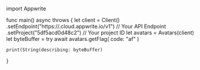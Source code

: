 import Appwrite

func main() async throws {
    let client = Client()
      .setEndpoint("https://<REGION>.cloud.appwrite.io/v1") // Your API Endpoint
      .setProject("5df5acd0d48c2") // Your project ID
    let avatars = Avatars(client)
    let byteBuffer = try await avatars.getFlag(
        code: "af"
    )

    print(String(describing: byteBuffer)
}

